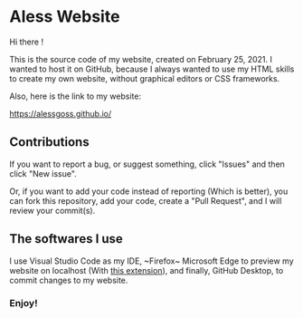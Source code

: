 # Aless Website

Hi there !

This is the source code of my website, created on February 25, 2021.
I wanted to host it on GitHub, because I always wanted to use my HTML skills to create my own website, without graphical editors or CSS frameworks.

Also, here is the link to my website:

https://alessgoss.github.io/

## Contributions

If you want to report a bug, or suggest something, click "Issues" and then click "New issue".

Or, if you want to add your code instead of reporting (Which is better), you can fork this repository, add your code, create a "Pull Request", and I will review your commit(s).

## The softwares I use

I use Visual Studio Code as my IDE, ~Firefox~ Microsoft Edge to preview my website on localhost (With [this extension](https://marketplace.visualstudio.com/items?itemName=ritwickdey.LiveServer)), and finally, GitHub Desktop, to commit changes to my website.


### Enjoy!

